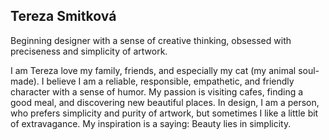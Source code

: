 
## Tereza Smitková

Beginning designer with a sense of creative thinking, obsessed with preciseness and simplicity of artwork. 

I am Tereza love my family, friends, and especially my cat (my animal soul-made). I believe I am a reliable, responsible, empathetic, and friendly character with a sense of humor. My passion is visiting cafes, finding a good meal, and discovering new beautiful places. In design, I am a person, who prefers simplicity and purity of artwork, but sometimes I like a little bit of extravagance. My inspiration is a saying: Beauty lies in simplicity. 
